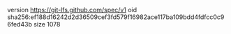 version https://git-lfs.github.com/spec/v1
oid sha256:ef188d16242d2d36509cef3fd579f16982ace117ba109bdd4fdfcc0c96fed43b
size 1078
